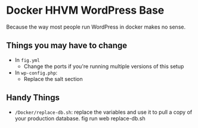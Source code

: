 # Docker HHVM WordPress Base

Because the way most people run WordPress in docker makes no sense.

## Things you may have to change

* In `fig.yml`
  * Change the ports if you're running multiple versions of this setup
* In `wp-config.php`:
  * Replace the salt section

## Handy Things

* `/Docker/replace-db.sh`: replace the variables and use it to pull a copy of
your production database.
    fig run web replace-db.sh
